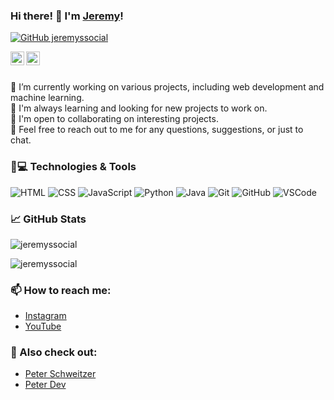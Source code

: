 ### Hi there! 👋 I'm [Jeremy](http://dev.jeremys.social/)!

[![GitHub jeremyssocial](https://img.shields.io/github/followers/jeremyssocial?label=follow&style=social)](https://github.com/jeremyssocial)

<a target="_blank" href="https://www.instagram.com/nr.bln/">
  <img align="left" alt="Follow Jeremy on Instagram under https://www.instagram.com/nr.bln/" height="22px" src="https://upload.wikimedia.org/wikipedia/commons/9/96/Instagram.svg" />
</a>
<a target="_blank" href="https://www.youtube.com/@nr.bln.">
  <img align="left" alt="Subscribe to Jeremy on YouTube under https://www.youtube.com/@nr.bln." height="22px" src="https://upload.wikimedia.org/wikipedia/commons/0/09/YouTube_full-color_icon_%282017%29.svg" />
</a>


<br>
<br>

🔭 I’m currently working on various projects, including web development and machine learning.<br>
🌱 I'm always learning and looking for new projects to work on.<br>
👯 I'm open to collaborating on interesting projects.<br>
💬 Feel free to reach out to me for any questions, suggestions, or just to chat.<br>

### 🚀💻 Technologies & Tools

![HTML](https://img.shields.io/badge/-HTML-black?style=flat-square&logo=html5)
![CSS](https://img.shields.io/badge/-CSS-black?style=flat-square&logo=css3)
![JavaScript](https://img.shields.io/badge/-JavaScript-black?style=flat-square&logo=javascript)
![Python](https://img.shields.io/badge/-Python-black?style=flat-square&logo=Python)
![Java](https://img.shields.io/badge/-Java-black?style=flat-square&logo=java)
![Git](https://img.shields.io/badge/-Git-black?style=flat-square&logo=git)
![GitHub](https://img.shields.io/badge/-GitHub-181717?style=flat-square&logo=github)
![VSCode](https://img.shields.io/badge/-VSCode-black?style=flat-square&logo=visual-studio-code)

### &#x1f4c8; GitHub Stats

<p><img align="center" src="https://github-readme-stats.vercel.app/api?username=jeremyssocial&show_icons=true&locale=en&theme=dark#gh-dark-mode-only" alt="jeremyssocial" /></p>
<p><img align="center" src="https://github-readme-stats.vercel.app/api/top-langs?username=jeremyssocial&show_icons=true&locale=en&layout=compact&theme=dark#gh-dark-mode-only" alt="jeremyssocial" /></p>

### 📫 How to reach me:

- [Instagram](https://www.instagram.com/nr.bln/)
- [YouTube](https://www.youtube.com/@nr.bln.)


### 🔗 Also check out:

- [Peter Schweitzer](http://peter-schweitzer.jeremys.social)
- [Peter Dev](http://peter.dev.near-berlin.de)
